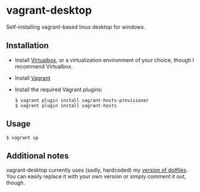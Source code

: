 # vagrant-desktop

Self-installing vagrant-based linux desktop for windows.


## Installation

* Install [Virtualbox](https://www.virtualbox.org/wiki/Downloads), or a virtualization environment of your choice, though I recommend Virtualbox.
* Install [Vagrant](https://vagrantup.com)
* Install the required Vagrant plugins:
    
    ```shell
    $ vagrant plugin install vagrant-hosts-provisioner
    $ vagrant plugin install vagrant-hosts
    ```


## Usage 

```shell
$ vagrant up
```

## Additional notes

vagrant-desktop currently uses (sadly, hardcoded) my [version of dotfiles](https://github.com/mgla/dotfiles). You can easily replace it with your own version or simply comment it out, though.
